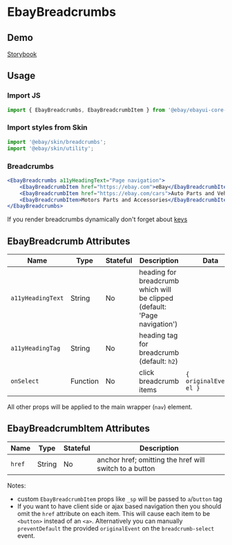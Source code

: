 # EbayBreadcrumbs

## Demo
[Storybook](https://opensource.ebay.com/ebayui-core-react/main/?path=/story/ebay-breadcrumbs--default)

## Usage

### Import JS
```jsx
import { EbayBreadcrumbs, EbayBreadcrumbItem } from '@ebay/ebayui-core-react/ebay-breadcrumbs'
```

### Import styles from Skin
```jsx
import '@ebay/skin/breadcrumbs';
import '@ebay/skin/utility';
```

### Breadcrumbs
```jsx
<EbayBreadcrumbs a11yHeadingText="Page navigation">
    <EbayBreadcrumbItem href="https://ebay.com">eBay</EbayBreadcrumbItem>
    <EbayBreadcrumbItem href="https://ebay.com/cars">Auto Parts and Vehicles</EbayBreadcrumbItem>
    <EbayBreadcrumbItem>Motors Parts and Accessories</EbayBreadcrumbItem>
</EbayBreadcrumbs>
```

If you render breadcrumbs dynamically don't forget about [keys](../../../#notes)

## EbayBreadcrumb Attributes

Name | Type | Stateful | Description | Data
--- | --- | --- | --- | ---
`a11yHeadingText` | String | No | heading for breadcrumb which will be clipped (default: 'Page navigation')
`a11yHeadingTag` | String | No | heading tag for breadcrumb (default: `h2`)
`onSelect` | Function | No | click breadcrumb items | `{ originalEvent, el }`

All other props will be applied to the main wrapper (`nav`) element.

## EbayBreadcrumbItem Attributes

Name | Type | Stateful | Description
--- | --- | --- | ---
`href` | String | No | anchor href; omitting the href will switch to a button

Notes:
* custom `EbayBreadcrumbItem` props like `_sp` will be passed to `a`/`button` tag
* If you want to have client side or ajax based navigation then you should omit the `href` attribute on each item. This will cause each item to be `<button>` instead of an `<a>`. Alternatively you can manually `preventDefault` the provided `originalEvent` on the `breadcrumb-select` event.
